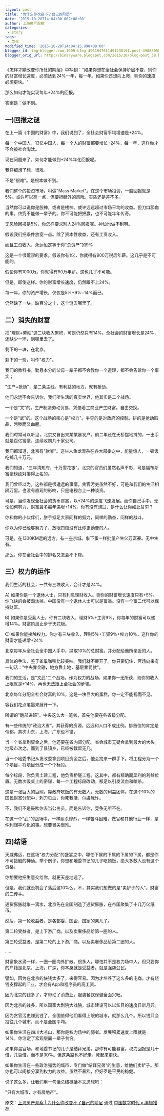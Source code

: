 ```yaml
---
layout: post
title: "为什么你改变不了自己的阶层"
date: '2015-10-28T14:04:00.002+08:00'
author: 上海房产观察
categories:
 - story
tags:
 - 文化
modified_time: '2015-10-28T14:04:15.890+08:00'
blogger_id: tag:blogger.com,1999:blog-4961947611491238191.post-4988305591474121342
blogger_orig_url: http://binaryware.blogspot.com/2015/10/blog-post_58.html
---
```


《怎样才能改变你所处的阶层》中写到："如果你想在全社会保持阶层不变，则你的财富增长速度，必须达到24%一年，每一年。如果你还想向上爬，则你的速度必须更快。"

那么如何才能实现每年+24%的回报。

答案是：做不到。

<!-- more -->

## 一)回报之谜

在上一篇《中国的财富》中，我们说到了，全社会财富平均增速是+24%。

每一个中国人，13亿中国人，每一个人的财富都要增长+24%，每一年，这样你才不会被社会淘汰。

现在问题来了，如何才能做到+24%年化回报呢。

我仔细想了想，很难。

不是"很难"。是根本做不到。

我们整个的投资市场，叫做"Mass
Market"。在这个市场投资，一般回报就是5%。或许可以高一点，但要担额外的风险。实质还是差不多。

当然你可以说你是股神，或者是楼神。或许远远超过市场平均的收益。但刀口舔血的事，终究不能做一辈子的。你不可能把把赢，也不可能年年传奇。

无风险回报是5%，你怎样要求别人24%回报呢。神仙也做不到啊。

假设我们把条件放宽一点。除了资本性收益，还有工资收入。

而且工资收入，永远恒定等于你"总资产"的9%

这是一个很荒谬的要求。假设你有1亿，你就得有900万税后年薪。这几乎是不可能的。

假设你有1000万。你就得有90万年薪。这也几乎不可能。

但是，即使这样。你的财富增长速度，仍然跟不上24%。

每一年，你的资产增长，仅仅是5%+9%=14%而已。

仍然缺了一块。缺百分之十，这个谜去哪里了。

## 二）消失的财富

把"理财+劳动"这二块收入累积，可是仍然只有14%。全社会的财富增长是24%，还缺少一环，到哪里去了。

剩下的一玦，在北京。

剩下的一玦，叫作"权力"。

我们的教科书，勤恳本分的父母一辈子都不会教你一个道理，都不会告诉你一个事实；

"生产+抢劫"，是二条主线。有利益的地方，就有抢劫。

他们永远不会告诉你，我们所生活的真实世界，他其实是二个战场。

一个是"文"的。生产制造劳动贸易，凭借着工商业产生财富。自由交换。

一个是"武"的。这个战场的核心是"权力"。争夺的是对政府的控制。拼的是抢劫赃品，污秽而又血腥。

我们时常可以听见，北京又冒出来某某暴发户。前二年还在天桥摆地摊的，一出手就是百亿富豪，连续收购几十家公司。

我们都知道，北京有"款爷"。这些人鱼龙混杂在各大部委之中，能量惊人，一顿饭吃掉几十万元。

我们知道，"三年清知府，十万雪花银"。北京的官员们虽然名声不彰，可是福布斯富豪榜绝对排得上名的。

我们曾经以为，这些都是很遥远的事情。贪官污吏虽然不好，可是和我们的生活相隔万里。也没有直观的影响，只是电视台上一种谈资。

可是，当你发现全社会的货币财富，以+24%的速度飞速发展。而你自己手中，无论如何努力，财富最多每年递增+14%。你有没有想过，是什么让你如此贫穷？

你和你的小伙伴们，胼手抵足大家同样的努力，同样的勤奋，同样的战斗。

你以为你已经够努力了，放眼四顾没有比你更勤奋的人。

可是，在1300KM远的远方，有一座京城。象下蛋一样批量产生亿万富豪。无中生有。

那么，你在全社会中的排名又怎会不下降。

## 三）权力的运作

我们生活的社会，一共有三块收入，合计才是24%。

A)
如果你是一个退休人士，只有利息理财收入。则你的财富增长速度只有+5%。你飞快的会被淘汰掉。中国没有一个退休人士可以是富翁。没有一个富二代可以保持财富。

B)
如果你是受薪人士。你有二块收入，理财5%+工资9%，你每年的财富可以递增14%。财富阶层止步于天花板。

C)
如果你能接触权力。你才有三块收入，理财5%+工资9%+权力10%，这样你的财富才能递增+24%

北京每年从全社会全中国人手中，撷取10%的总财富。并分配给他所亲近的人。

具体的手法，鉴于雀巢咖啡比较美味。我们就不展开了。你只要记住，官场向来有一句话："中央靠金融，地方靠土地，基层靠罚款"。

我们的生活，是"文武"二个战场。作为权力的战场，如果你一无所获，则你的收入上限就是+14%，再也无法跟上全社会的步骤。

北京每年分配全社会财富的10%，这是一块巨大的蛋糕，你一定不能视而不见。

容我们花点笔墨来展开一下。

所谓的"跑部进班"。中央这么大一笔钱，首先他要在各省级分配。

有一些传统的"政治大省"。其获得的资源，远远和人口不成比例。排首位的肯定是帝都，其次山东，上海，广东也不错。

当一个省拿到资金之后，他还要在省内部分配。省会城市无疑会拿到最大的大头。地级市次之。而到了县镇乡，已经被截留无几。

当一个地委书记从发改委拿到项目资金之后，他会找来一群手下。将工程分为一个个项目，将项目分成一个个标段。

每个标段，你负责土建工程，他负责桥隧工程。这其中，都有精确而犀利的利益位置。无数次饭桌上的密谋，每一个工程标段改动，都足以引发流血和暗杀。

这是一张巨大的巨网。靠政府吃饭的有无数人，无数的利益团体。在这个10%的国民财富分配中，刺刀见血，你死我活，尔虞我诈。

不，我们不是鼓吹你去当公务员。而是告诉你，竞争无所不在。

在这一个"武"的战场中，一样厮杀惨烈，一样苦斗困难，做官和其他行业一样，是件利润平均化的事。想要冒尖很难。

## 四)结语

天威弗远，在这场"权力分配"的盛宴之中，哪怕下属的下属的下属的下属，都是你不可接触的神仙。举个例子，你想和地委书记的儿子吃顿饭，绝大多数人没有这个资格。

你想要他把生意交给你，就更天差地远了。

但是，我们就没机会了落后这10%么。不，其实我们想做的是"卖铲子的人"，财富的二传手。

通货膨胀就象一滴水，北京先在全国制造了通货膨胀，在帝国聚集了十几万亿纸币。

然后，第一轮收益者，是各部委，国企，国家的亲儿子。

第二轮受益者，是上下游厂商。以及卖奢侈品给第一圈的人。

第三轮受益者，是第二轮的上下游厂商。以及卖奢侈品给第二圈的人。

……

财富象水滴一样，一圈一圈向外扩散。很多人，哪怕并不是权力场中人，但只要你的户籍是北京，上海，广深，你本身就是受益者。就是强势公民。

譬如，因为在北京的快钱太多了，来得容易。因为才培养了这么多的电商。才有烧钱支撑起的IT业，才会有App和程序员的高工资。

因为北京的钱多了，才带动了消费业。服装餐饮保健全面兴旺。

因为北京的钱多，所以国家大剧院大戏院，城市建设可以以炫目的速度日新月异。

因为贪官污吏赚到钱了，全国值得他们看得上眼的城市，就那么几个。所以钱只会投往几个城市，而不是全国平均。

如果你生活在四川大凉山，那你是权力场中的弱者。发展积累速度上限就是14%，你注定了宏观层面一辈子贫穷。

如果你混官场，和地委书记的儿子是结拜兄弟。那你有可能暴富，权力回报是几十倍，几百倍，而不是30%。但这条路也不好走。死起来更快。

如果你生活在一些政治强势的城市，专门做"结拜兄弟"的生意，给他们卖铲子。那你也可以间接分享到权力的收益。虽然不暴烈，但好歹是平民的稳健。

说了这么多，让我们用一句话总结概括本文思想吧：

"只有大城市，才有房地产"。

原文：[上海房产观察 | 为什么你改变不了自己的阶层](http://feedproxy.google.com/~r/chinagfwblog/~3/LuuMz2Mxqw0/) 通过 [中国数字时代 » 编辑推荐](http://pipes.yahoo.com/pipes/pipe.info?_id=4ebbe79f06d4342d785a0cab9913dc0c)
